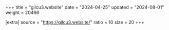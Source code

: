 +++
title = "gilcu3.website"
date = "2024-04-25"
updated = "2024-08-01"
weight = 20466

[extra]
source = "https://gilcu3.website/"
ratio = 10
size = 20
+++
